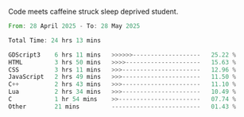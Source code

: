Code meets caffeine struck sleep deprived student.

<!--START_SECTION:waka-->

```rust
From: 28 April 2025 - To: 28 May 2025

Total Time: 24 hrs 13 mins

GDScript3    6 hrs 11 mins   >>>>>>-------------------   25.22 %
HTML         3 hrs 50 mins   >>>>---------------------   15.63 %
CSS          3 hrs 11 mins   >>>----------------------   12.96 %
JavaScript   2 hrs 49 mins   >>>----------------------   11.50 %
C++          2 hrs 43 mins   >>>----------------------   11.10 %
Lua          2 hrs 34 mins   >>>----------------------   10.49 %
C            1 hr 54 mins    >>-----------------------   07.74 %
Other        21 mins         -------------------------   01.43 %
```

<!--END_SECTION:waka-->
